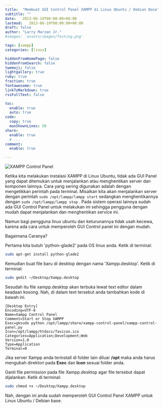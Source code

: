 ```yaml
---
title:  "Membuat GUI Control Panel XAMPP di Linux Ubuntu / Debian Base"
subtitle: ""
date:   2013-06-19T00:00:00+08:00
lastmod:   2013-06-19T00:00:00+08:00
draft: false 
author: "Larry Marzan Jr."
#images: 'assets/images/Testing.png'

tags: [xampp]
categories: [linux]

hiddenFromHomePage: false
hiddenFromSearch: false
twemoji: false
lightgallery: true
ruby: true
fraction: true
fontawesome: true
linkToMarkdown: true
rssFullText: false

toc:
  enable: true
  auto: true
code:
  copy: true
  maxShownLines: 50
share:
  enable: true
  # ...
comment:
  enable: true

---
```


![XAMPP Control Panel](http://3.bp.blogspot.com/-vfGcG58dIUM/UcEyVD0wtnI/AAAAAAAAADU/LBkpNuM0r8E/s320/xampp-control-panel-ubuntu-linux-cinnamon.jpg)

Ketika kita melakukan instalasi XAMPP di Linux Ubuntu, tidak ada GUI Panel yang dapat ditemukan untuk menjalankan atau menghentikan server dan komponen lainnya. Cara yang sering digunakan adalah dengan mengetikkan perintah pada terminal. Misalkan kita akan menjalankan server dengan perintah `sudo /opt/lampp/lampp start` sedangkan menghentikannya dengan `sudo /opt/lampp/lampp stop` .
Pada sistem operasi lainnya sudah ada GUI Control Panel untuk melakukan ini sehingga pengguna dengan mudah dapat menjalankan dan menghentikan service ini.

Namun bagi pengguna linux ubuntu dan keturunannya tidak usah kecewa, karena ada cara untuk memperoleh GUI Control panel ini dengan mudah.

Bagaimana Caranya?

Pertama kita butuh 'python-glade2' pada OS linux anda. Ketik di terminal:
```bash
sudo apt-get install python-glade2
```

Kemudian buat file baru di desktop dengan nama 'Xampp.desktop'. Ketik di terminal:
```bash
sudo gedit ~/Desktop/Xampp.desktop
```
Sesudah itu file xampp.desktop akan terbuka lewat text editor dalam keadaan kosong. Nah, di dalam text tersebut anda tambahkan kode di bawah ini.
```
[Desktop Entry]
Encoding=UTF-8
Name=Xampp Control Panel
Comment=Start or Stop XAMPP
Exec=gksudo python /opt/lampp/share/xampp-control-panel/xampp-control-panel.py
Icon=/opt/lampp/htdocs/favicon.ico
Categories=Application;Development;Web
Version=1.0
Type=Application
Terminal=0
```

Jika server Xampp anda terinstall di folder lain diluar **/opt** maka anda harus mengubah direktori pada **Exec** dan **Icon** sesuai folder anda.

Ganti file permission pada file Xampp.desktop agar file tersebut dapat dijalankan. Ketik di terminal:
```bash
sudo chmod +x ~/Desktop/Xampp.desktop
```

Nah, dengan ini anda sudah memperoleh GUI Control Panel XAMPP untuk Linux Ubuntu / Debian base.
